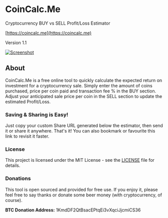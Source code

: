 # CoinCalc.Me

Cryptocurrency BUY vs SELL Profit/Loss Estimator

[https://coincalc.me](https://coincalc.me)

Version 1.1

[![Screenshot](https://coincalc.me/img/screenshot.jpg)](https://coincalc.me)

## About
CoinCalc.Me is a free online tool to quickly calculate the expected return on investment for a cryptocurrency sale.
Simply enter the amount of coins purchased, price per coin paid and transaction fee % in the BUY section. Adjust your anticipated sale price per coin in the SELL section to update the estimated Profit/Loss.

### Saving & Sharing is Easy!
Just copy your custom Share URL generated below the estimator, then send it or share it anywhere. That's it! You can also bookmark or favourite this link to revisit it faster.

### License
This project is licensed under the MIT License - see the [LICENSE](LICENSE) file for details.

### Donations
This tool is open sourced and provided for free use. If you enjoy it, please feel free to say thanks or donate some beer money (with cryptocurrency, of course).

**BTC Donation Address:** 1KmdDF2QtBsacEPtqEi3vXqciJjcmiCS36
